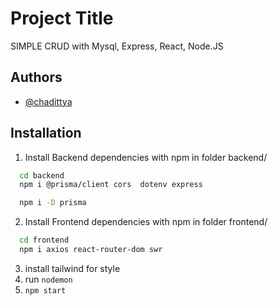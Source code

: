 # Project Title

SIMPLE CRUD with Mysql, Express, React, Node.JS

## Authors

- [@chadittya](https://www.github.com/chadittya)

## Installation

1. Install Backend dependencies with npm in folder backend/

```bash
  cd backend
  npm i @prisma/client cors  dotenv express
```

```bash
  npm i -D prisma
```

2. Install Frontend dependencies with npm in folder frontend/

```bash
  cd frontend
  npm i axios react-router-dom swr
```

3. install tailwind for style
4. run `nodemon`
5. `npm start`
